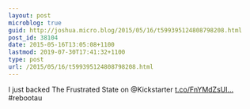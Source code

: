 ```yaml
---
layout: post
microblog: true
guid: http://joshua.micro.blog/2015/05/16/t599395124808798208.html
post_id: 38104
date: 2015-05-16T13:05:08+1100
lastmod: 2019-07-30T17:41:32+1100
type: post
url: /2015/05/16/t599395124808798208.html
---
```

I just backed The Frustrated State on @Kickstarter [t.co/FnYMdZsUI...](http://t.co/FnYMdZsUIQ) #rebootau

